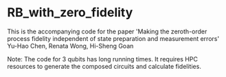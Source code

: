 # RB_with_zero_fidelity
This is the accompanying code for the paper
'Making the zeroth-order process fidelity independent of state preparation and measurement errors'
Yu-Hao Chen, Renata Wong, Hi-Sheng Goan

Note: The code for 3 qubits has long running times. It requires HPC resources to generate the composed
circuits and calculate fidelities. 
